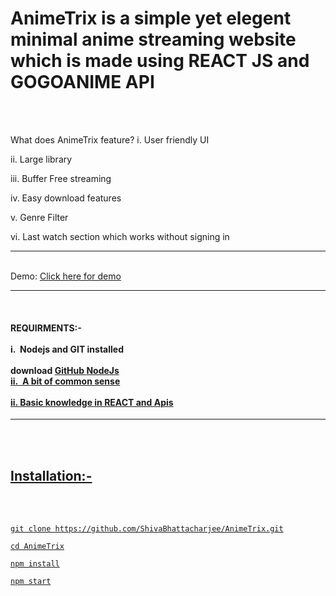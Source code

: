 <h1>AnimeTrix is a simple yet elegent minimal anime streaming website which is made using REACT JS and GOGOANIME API</h1>
<br>


<br>

What does AnimeTrix feature?
 i. User friendly UI
 
 ii. Large library 
 
 iii. Buffer Free streaming

 iv. Easy download features

 v. Genre Filter

 vi. Last watch section which works without signing in

<hr/>
<br>
 Demo:  <a href="https://animetrix.vercel.app/" target="_blank">Click here for demo</a>
 <hr>
 <br>
 
  <h4>REQUIRMENTS:-<br><br>
  i.&nbsp; Nodejs and GIT installed <br><br>
  download <a href="https://git-scm.com/downloads">GitHub <a href="https://nodejs.org/en/download/">NodeJs
 <br>
  ii.&nbsp; A bit of common sense<br><br>
  ii. Basic knowledge in REACT and Apis</h4>
 <hr>
 <br>
 <br>
  <h2>Installation:-</h2>
  <br><br>
  

    git clone https://github.com/ShivaBhattacharjee/AnimeTrix.git
    
    cd AnimeTrix
    
    npm install
    
    npm start



